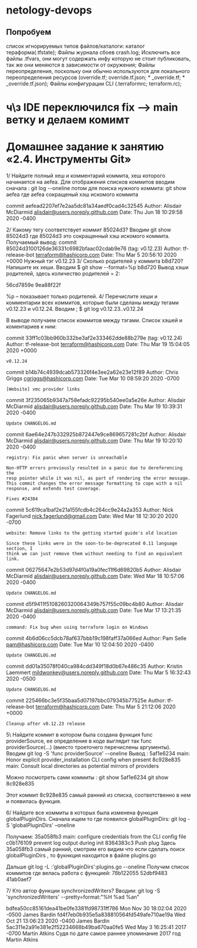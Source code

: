 # netology-devops
## Попробуем
список игнорируемых типов файлов/каталоги:
каталог тераформа(.tfstate);
Файлы журнала сбоев  crash.log;
Исключить все файлы .tfvars, они могут содержать инфу которую не стоит публиковать, так же они меняются в зависимости от окружения;
Файлы переопределения, поскольку они обычно используются для локального переопределения ресурсов (override.tf; override.tf.json; * _override.tf; * _override.tf.json);
Файлы конфигурации CLI (.terraformrc; terraform.rc);

# ч\з IDE переключился  fix --> main ветку и делаем комимт 
 
 # Домашнее задание к занятию «2.4. Инструменты Git»
 1/ Найдите полный хеш и комментарий коммита, хеш которого начинается на aefea.
Для отображения списков коммитов вводим сначала :
git log --oneline 
потом для поиска нужного коммита:
git show aefea
где aefea сокращеный хэш искомого коммита

commit aefead2207ef7e2aa5dc81a34aedf0cad4c32545
Author: Alisdair McDiarmid <alisdair@users.noreply.github.com>
Date:   Thu Jun 18 10:29:58 2020 -0400

2/ Какому тегу соответствует коммит 85024d3?
Вводим 
git show 85024d3
где  85024d3 это сокращенный хэш искомого коммита.
Получаемый вывод:
commit 85024d3100126de36331c6982bfaac02cdab9e76 (tag: v0.12.23)
Author: tf-release-bot <terraform@hashicorp.com>
Date:   Thu Mar 5 20:56:10 2020 +0000
Нужный тэг  v0.12.23
3/ Сколько родителей у коммита b8d720? Напишите их хеши.
Вводим $ git show --format=%p b8d720
Вывод хэши родителей, здесь количество родителей = 2:

56cd7859e 9ea88f22f

%p – показывает только родителей.
4/ Перечислите хеши и комментарии всех коммитов, которые были сделаны между тегами v0.12.23 и v0.12.24.
Вводим ;
$ git log v0.12.23..v0.12.24

В выводе получаем список коммитов между тэгами.
Список хэшей и коментариев к ним:

commit 33ff1c03bb960b332be3af2e333462dde88b279e (tag: v0.12.24)
Author: tf-release-bot <terraform@hashicorp.com>
Date:   Thu Mar 19 15:04:05 2020 +0000

    v0.12.24

commit b14b74c4939dcab573326f4e3ee2a62e23e12f89
Author: Chris Griggs <cgriggs@hashicorp.com>
Date:   Tue Mar 10 08:59:20 2020 -0700

    [Website] vmc provider links

commit 3f235065b9347a758efadc92295b540ee0a5e26e
Author: Alisdair McDiarmid <alisdair@users.noreply.github.com>
Date:   Thu Mar 19 10:39:31 2020 -0400

    Update CHANGELOG.md

commit 6ae64e247b332925b872447e9ce869657281c2bf
Author: Alisdair McDiarmid <alisdair@users.noreply.github.com>
Date:   Thu Mar 19 10:20:10 2020 -0400

    registry: Fix panic when server is unreachable

    Non-HTTP errors previously resulted in a panic due to dereferencing the
    resp pointer while it was nil, as part of rendering the error message.
    This commit changes the error message formatting to cope with a nil
    response, and extends test coverage.

    Fixes #24384

commit 5c619ca1baf2e21a155fcdb4c264cc9e24a2a353
Author: Nick Fagerlund <nick.fagerlund@gmail.com>
Date:   Wed Mar 18 12:30:20 2020 -0700

    website: Remove links to the getting started guide's old location

    Since these links were in the soon-to-be-deprecated 0.11 language section, I
    think we can just remove them without needing to find an equivalent link.

commit 06275647e2b53d97d4f0a19a0fec11f6d69820b5
Author: Alisdair McDiarmid <alisdair@users.noreply.github.com>
Date:   Wed Mar 18 10:57:06 2020 -0400

    Update CHANGELOG.md

commit d5f9411f5108260320064349b757f55c09bc4b80
Author: Alisdair McDiarmid <alisdair@users.noreply.github.com>
Date:   Tue Mar 17 13:21:35 2020 -0400

    command: Fix bug when using terraform login on Windows

commit 4b6d06cc5dcb78af637bbb19c198faff37a066ed
Author: Pam Selle <pam@hashicorp.com>
Date:   Tue Mar 10 12:04:50 2020 -0400

    Update CHANGELOG.md

commit dd01a35078f040ca984cdd349f18d0b67e486c35
Author: Kristin Laemmert <mildwonkey@users.noreply.github.com>
Date:   Thu Mar 5 16:32:43 2020 -0500

    Update CHANGELOG.md

commit 225466bc3e5f35baa5d07197bbc079345b77525e
Author: tf-release-bot <terraform@hashicorp.com>
Date:   Thu Mar 5 21:12:06 2020 +0000

    Cleanup after v0.12.23 release


5\ Найдите коммит в котором была создана функция func providerSource, ее определение в коде выглядит так func providerSource(...) (вместо троеточего перечислены аргументы).
Вводим
git log -S 'func providerSource' --oneline
Вывод :
5af1e6234 main: Honor explicit provider_installation CLI config when present
8c928e835 main: Consult local directories as potential mirrors of providers

Можно посмотреть сами коммиты :
git show 5af1e6234
git show 8c928e835

Этот коммит 8c928e835 самый ранний из списка, соответственно в нем и появилась функция.

6/ Найдите все коммиты в которых была изменена функция globalPluginDirs.
Сначала ищем то где появился globalPluginDirs:
git log -S 'globalPluginDirs' –oneline

Получаем:
35a058fb3 main: configure credentials from the CLI config file
c0b176109 prevent log output during init
8364383c3 Push plug
Здесь 35a058fb3 самый ранний, смотрим его видим что если сделать поиск globalPluginDirs , то фукнкция находится в файле plugins.go

Дальше 
git log -L :'globalPluginDirs':plugins.go --oneline
Получим список коммитов где велась работа с функцией:
78b122055
52dbf9483
41ab0aef7


7/ Кто автор функции synchronizedWriters?
Вводим:
git log -S 'synchronizedWriters' --pretty=format:"%H %ad %an"

bdfea50cc85161dea41be0fe3381fd98731ff786 Mon Nov 30 18:02:04 2020 -0500 James Bardin
fd4f7eb0b935e5a838810564fd549afe710ae19a Wed Oct 21 13:06:23 2020 -0400 James Bardin
5ac311e2a91e381e2f52234668b49ba670aa0fe5 Wed May 3 16:25:41 2017 -0700 Martin Atkins
Судя по дате самое раннее упоминание 2017 год Martin Atkins
